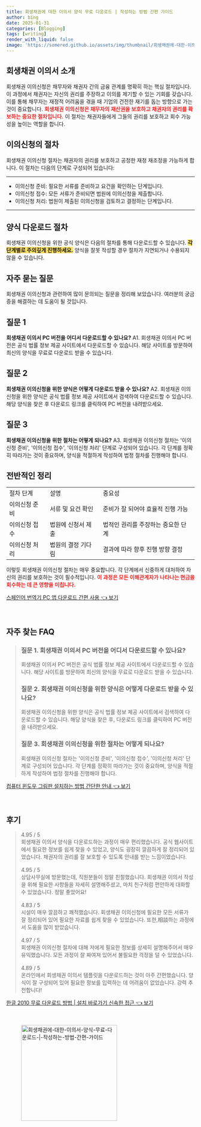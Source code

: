 ```yaml
---
title: 회생채권에 대한 이의서 양식 무료 다운로드 | 작성하는 방법 간편 가이드
author: bing
date: 2025-01-31
categories: [Blogging]
tags: [writing]
render_with_liquid: false
image: 'https://somered.github.io/assets/img/thumbnail/회생채권에-대한-이의서-양식-무료-다운로드-|-작성하는-방법-간편-가이드.webp'
---
```



<h2 id='회생채권_이의서_소개'>회생채권 이의서 소개</h2>

<p>회생채권 이의신청은 채무자와 채권자 간의 금융 관계를 명확히 하는 핵심 절차입니다. 이 과정에서 채권자는 자신의 권리를 주장하고 이의를 제기할 수 있는 기회를 갖습니다. 이를 통해 채무자는 재정적 어려움을 겪을 때 기업의 건전한 재기를 돕는 방향으로 가는 것이 중요합니다. <b><span style="color: #ee2323;">회생채권 이의신청은 채무자의 재산권을 보호하고 채권자의 권리를 확보하는 중요한 절차입니다.</span></b> 이 절차는 채권자들에게 그들의 권리를 보호하고 회수 가능성을 높이는 역할을 합니다.</p>

<h2 id='이의신청의_절차'>이의신청의 절차</h2>

<p>회생채권 이의신청 절차는 채권자의 권리를 보호하고 공정한 재정 재조정을 가능하게 합니다. 이 절차는 다음의 단계로 구성되어 있습니다:</p>

<hr />

<ul>
    <li>이의신청 준비: 필요한 서류를 준비하고 요건을 확인하는 단계입니다.</li>
    <li>이의신청 접수: 모든 서류가 준비되면 법원에 이의신청을 제출합니다.</li>
    <li>이의신청 처리: 법원이 제출된 이의신청을 검토하고 결정하는 단계입니다.</li>
</ul>

<hr />

<h2 id='양식_다운로드_절차'>양식 다운로드 절차</h2>

<p>회생채권 이의신청을 위한 공식 양식은 다음의 절차를 통해 다운로드할 수 있습니다. <b><span style="background-color: #ffe066;">각 단계별로 주의깊게 진행하세요.</span></b> 양식을 잘못 작성할 경우 절차가 지연되거나 수용되지 않을 수 있습니다.</p>

<h2 id='자주_묻는_질문'>자주 묻는 질문</h2>

<p>회생채권 이의신청과 관련하여 많이 문의되는 질문을 정리해 보았습니다. 여러분의 궁금증을 해결하는 데 도움이 될 것입니다.</p>

<h2 id='질문_1'>질문 1</h2>

<p><b>회생채권 이의서 PC 버전을 어디서 다운로드할 수 있나요?</b> A1. 회생채권 이의서 PC 버전은 공식 법률 정보 제공 사이트에서 다운로드할 수 있습니다. 해당 사이트를 방문하여 최신의 양식을 무료로 다운로드 받을 수 있습니다.</p>

<h2 id='질문_2'>질문 2</h2>

<p><b>회생채권 이의신청을 위한 양식은 어떻게 다운로드 받을 수 있나요?</b> A2. 회생채권 이의신청을 위한 양식은 공식 법률 정보 제공 사이트에서 검색하여 다운로드할 수 있습니다. 해당 양식을 찾은 후 다운로드 링크를 클릭하여 PC 버전을 내려받으세요.</p>

<h2 id='질문_3'>질문 3</h2>

<p><b>회생채권 이의신청을 위한 절차는 어떻게 되나요?</b> A3. 회생채권 이의신청 절차는 '이의신청 준비', '이의신청 접수', '이의신청 처리' 단계로 구성되어 있습니다. 각 단계를 정확히 따라가는 것이 중요하며, 양식을 적절하게 작성하여 법정 절차를 진행해야 합니다.</p>

<h2 id='전반적인_정리'>전반적인 정리</h2>

<table>
    <tr>
        <td>절차 단계</td>
        <td>설명</td>
        <td>중요성</td>
    </tr>
    <tr>
        <td>이의신청 준비</td>
        <td>서류 및 요건 확인</td>
        <td>준비가 잘 되어야 효율적 진행 가능</td>
    </tr>
    <tr>
        <td>이의신청 접수</td>
        <td>법원에 신청서 제출</td>
        <td>법적인 권리를 주장하는 중요한 단계</td>
    </tr>
    <tr>
        <td>이의신청 처리</td>
        <td>법원의 결정 기다림</td>
        <td>결과에 따라 향후 진행 방향 결정</td>
    </tr>
</table>

<p>이렇듯 회생채권 이의신청 절차는 매우 중요합니다. 각 단계에서 신중하게 대처하여 자신의 권리를 보호하는 것이 필수적입니다. <b><span style="color: #ee2323;">이 과정은 모든 이해관계자가 나타나는 현금을 회수하는 데 큰 영향을 미칩니다.</span></b></p>


<p><a class="click-button" title="스페인어 번역기 PC 앱 다운로드 간편 사용" href="https://somered.github.io/posts/%EC%8A%A4%ED%8E%98%EC%9D%B8%EC%96%B4-%EB%B2%88%EC%97%AD%EA%B8%B0-PC-%EC%95%B1-%EB%8B%A4%EC%9A%B4%EB%A1%9C%EB%93%9C-%EA%B0%84%ED%8E%B8-%EC%82%AC%EC%9A%A9/" rel="dofollow">스페인어 번역기 PC 앱 다운로드 간편 사용 👈 보기</a></p><br>
<h2 id='자주_찾는_FAQ'>자주 찾는 FAQ</h2>
<div itemscope="" itemtype="https://schema.org/FAQPage"> 
<blockquote> 
<div itemscope="" itemprop="mainEntity" itemtype="https://schema.org/Question"> 
<h3 itemprop="name">질문 1. 회생채권 이의서 PC 버전을 어디서 다운로드할 수 있나요? </h3> 
<div itemscope="" itemprop="acceptedAnswer" itemtype="https://schema.org/Answer"> 
<span itemprop="text"> 
<p>회생채권 이의서 PC 버전은 공식 법률 정보 제공 사이트에서 다운로드할 수 있습니다. 해당 사이트를 방문하여 최신의 양식을 무료로 다운로드 받을 수 있습니다.</p> 
</span> 
</div> 
</div> 

<div itemscope="" itemprop="mainEntity" itemtype="https://schema.org/Question"> 
<h3 itemprop="name">질문 2. 회생채권 이의신청을 위한 양식은 어떻게 다운로드 받을 수 있나요? </h3> 
<div itemscope="" itemprop="acceptedAnswer" itemtype="https://schema.org/Answer"> 
<span itemprop="text"> 
<p>회생채권 이의신청을 위한 양식은 공식 법률 정보 제공 사이트에서 검색하여 다운로드할 수 있습니다. 해당 양식을 찾은 후, 다운로드 링크를 클릭하여 PC 버전을 내려받으세요.</p> 
</span> 
</div> 
</div> 

<div itemscope="" itemprop="mainEntity" itemtype="https://schema.org/Question"> 
<h3 itemprop="name">질문 3. 회생채권 이의신청을 위한 절차는 어떻게 되나요?</h3> 
<div itemscope="" itemprop="acceptedAnswer" itemtype="https://schema.org/Answer"> 
<span itemprop="text"> 
<p>회생채권 이의신청 절차는 '이의신청 준비', '이의신청 접수', '이의신청 처리' 단계로 구성되어 있습니다. 각 단계를 정확히 따라가는 것이 중요하며, 양식을 적절하게 작성하여 법정 절차를 진행해야 합니다.</p> 
</span> 
</div> 
</div> 
</blockquote> 
</div>
<p><a class="click-button" title="컴퓨터 윈도우 그림판 설치하는 방법 간단한 안내" href="https://somered.github.io/posts/%EC%BB%B4%ED%93%A8%ED%84%B0-%EC%9C%88%EB%8F%84%EC%9A%B0-%EA%B7%B8%EB%A6%BC%ED%8C%90-%EC%84%A4%EC%B9%98%ED%95%98%EB%8A%94-%EB%B0%A9%EB%B2%95-%EA%B0%84%EB%8B%A8%ED%95%9C-%EC%95%88%EB%82%B4/" rel="dofollow">컴퓨터 윈도우 그림판 설치하는 방법 간단한 안내 👈 보기</a></p><br>
<h2 id='후기'>후기</h2>
<div itemscope itemtype="https://schema.org/Product">
  <blockquote>
  <div itemprop="review" itemscope itemtype="https://schema.org/Review">
      <div itemprop="reviewRating" itemscope itemtype="https://schema.org/Rating"> <span itemprop="ratingValue">4.95</span> / <span itemprop="bestRating">5</span> </div>
      <span itemprop="reviewBody">회생채권 이의서 양식을 다운로드하는 과정이 매우 편리했습니다. 공식 웹사이트에서 필요한 정보를 쉽게 찾을 수 있었고, 양식도 굉장히 깔끔하게 잘 정리되어 있었습니다. 채권자의 권리를 잘 보호할 수 있도록 안내를 받는 느낌이었습니다.</span>
  </div>
  <br>
  <div itemprop="review" itemscope itemtype="https://schema.org/Review">
      <div itemprop="reviewRating" itemscope itemtype="https://schema.org/Rating"> <span itemprop="ratingValue">4.95</span> / <span itemprop="bestRating">5</span> </div>
      <span itemprop="reviewBody">상담사무실에 방문했는데, 직원분들이 정말 친절했습니다. 회생채권 이의서 작성을 위해 필요한 사항들을 자세히 설명해주셨고, 마치 친구처럼 편안하게 대화할 수 있었습니다. 정말 좋았어요!</span>
  </div>
  <br>
  <div itemprop="review" itemscope itemtype="https://schema.org/Review">
      <div itemprop="reviewRating" itemscope itemtype="https://schema.org/Rating"> <span itemprop="ratingValue">4.83</span> / <span itemprop="bestRating">5</span> </div>
      <span itemprop="reviewBody">시설이 매우 깔끔하고 쾌적했습니다. 회생채권 이의신청에 필요한 모든 서류가 잘 정리되어 있어 필요한 자료를 쉽게 찾을 수 있었습니다. 또한,相談하는 과정에서 도움을 많이 받았습니다.</span>
  </div>
  <br>
  <div itemprop="review" itemscope itemtype="https://schema.org/Review">
      <div itemprop="reviewRating" itemscope itemtype="https://schema.org/Rating"> <span itemprop="ratingValue">4.97</span> / <span itemprop="bestRating">5</span> </div>
      <span itemprop="reviewBody">회생채권 이의신청 절차에 대해 저에게 필요한 정보를 상세히 설명해주어서 매우 유익했습니다. 모든 과정이 잘 짜여져 있어서 불필요한 걱정을 덜 수 있었습니다.</span>
  </div>
  <br>
  <div itemprop="review" itemscope itemtype="https://schema.org/Review">
      <div itemprop="reviewRating" itemscope itemtype="https://schema.org/Rating"> <span itemprop="ratingValue">4.89</span> / <span itemprop="bestRating">5</span> </div>
      <span itemprop="reviewBody">온라인에서 회생채권 이의서 템플릿을 다운로드하는 것이 아주 간편했습니다. 양식이 잘 구성되어 있어 필요한 정보를 입력하는 데 어려움이 없었습니다. 강력 추천합니다!</span>
  </div>
  </blockquote>
</div>
<p><a class="click-button" title="한글 2010 무료 다운로드 방법 | 설치 바로가기 신속한 접근" href="https://somered.github.io/posts/%ED%95%9C%EA%B8%80-2010-%EB%AC%B4%EB%A3%8C-%EB%8B%A4%EC%9A%B4%EB%A1%9C%EB%93%9C-%EB%B0%A9%EB%B2%95-%EC%84%A4%EC%B9%98-%EB%B0%94%EB%A1%9C%EA%B0%80%EA%B8%B0-%EC%8B%A0%EC%86%8D%ED%95%9C-%EC%A0%91%EA%B7%BC/" rel="dofollow">한글 2010 무료 다운로드 방법 | 설치 바로가기 신속한 접근 👈 보기</a></p><br>
<figure class="image"><img src="https://somered.github.io/assets/img/thumbnail/회생채권에-대한-이의서-양식-무료-다운로드-|-작성하는-방법-간편-가이드.webp" alt="회생채권에-대한-이의서-양식-무료-다운로드-|-작성하는-방법-간편-가이드" width="256" height="256"></figure>